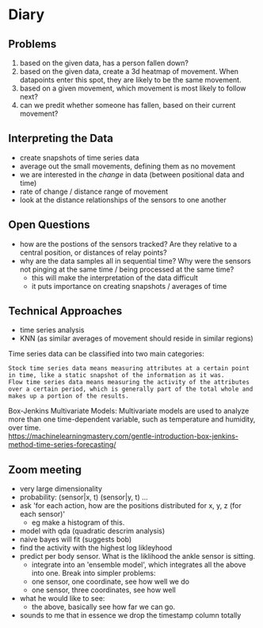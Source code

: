 # Diary

## Problems

1. based on the given data, has a person fallen down?
2. based on the given data, create a 3d heatmap of movement. When datapoints enter this spot, they are likely to be the same movement.
3. based on a given movement, which movement is most likely to follow next?
4. can we predit whether someone has fallen, based on their current movement?

## Interpreting the Data

- create snapshots of time series data 
- average out the small movements, defining them as no movement
- we are interested in the *change* in data (between positional data and time)
- rate of change / distance range of movement
- look at the distance relationships of the sensors to one another

## Open Questions

- how are the postions of the sensors tracked? Are they relative to a central position, or distances of relay points?
- why are the data samples all in sequential time? Why were the sensors not pinging at the same time / being processed at the same time?
    - this will make the interpretation of the data difficult
    - it puts importance on creating snapshots / averages of time

## Technical Approaches

- time series analysis
- KNN (as similar averages of movement should reside in similar regions)

Time series data can be classified into two main categories:

    Stock time series data means measuring attributes at a certain point in time, like a static snapshot of the information as it was.
    Flow time series data means measuring the activity of the attributes over a certain period, which is generally part of the total whole and makes up a portion of the results.

Box-Jenkins Multivariate Models: Multivariate models are used to analyze more than one time-dependent variable, such as temperature and humidity, over time.   
https://machinelearningmastery.com/gentle-introduction-box-jenkins-method-time-series-forecasting/  

## Zoom meeting
- very large dimensionality
- probability:
    (sensor|x, t)
    (sensor|y, t)
    ...
- ask 'for each action, how are the positions distributed for x, y, z (for each sensor)'
    - eg make a histogram of this.
- model with qda (quadratic descrim analysis)
- naive bayes will fit (suggests bob)
- find the activity with the highest log likleyhood
- predict per body sensor. What is the liklihood the ankle sensor is sitting.
    - integrate into an 'ensemble model', which integrates all the above into one. 
Break into simpler problems:
    - one sensor, one coordinate, see how well we do
    - one sensor, three coordinates, see how well
- what he would like to see:
    - the above, basically see how far we can go.
- sounds to me that in essence we drop the timestamp column totally

